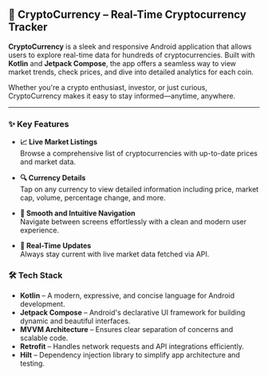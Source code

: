## 📲 CryptoCurrency – Real-Time Cryptocurrency Tracker

**CryptoCurrency** is a sleek and responsive Android application that allows users to explore real-time data for hundreds of cryptocurrencies. Built with **Kotlin** and **Jetpack Compose**, the app offers a seamless way to view market trends, check prices, and dive into detailed analytics for each coin.

Whether you're a crypto enthusiast, investor, or just curious, CryptoCurrency makes it easy to stay informed—anytime, anywhere.

---

### ✨ Key Features

- **📈 Live Market Listings**  
  Browse a comprehensive list of cryptocurrencies with up-to-date prices and market data.

- **🔍 Currency Details**  
  Tap on any currency to view detailed information including price, market cap, volume, percentage change, and more.

- **🚀 Smooth and Intuitive Navigation**  
  Navigate between screens effortlessly with a clean and modern user experience.

- **🔄 Real-Time Updates**  
  Always stay current with live market data fetched via API.


### 🛠️ Tech Stack

- **Kotlin** – A modern, expressive, and concise language for Android development.  
- **Jetpack Compose** – Android's declarative UI framework for building dynamic and beautiful interfaces.  
- **MVVM Architecture** – Ensures clear separation of concerns and scalable code.  
- **Retrofit** – Handles network requests and API integrations efficiently.  
- **Hilt** – Dependency injection library to simplify app architecture and testing.


